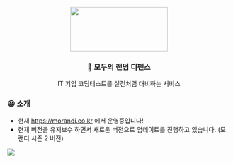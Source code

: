<p align="center">
  <img src="https://github.com/SWM-Morandi/Backend/assets/51875177/117d05e4-6517-45db-9012-ae47dee04c77" width="220" height="100">
</p>
<h3 align="center">🎲 모두의 랜덤 디펜스</h3>
<p align="center">IT 기업 코딩테스트를 실전처럼 대비하는 서비스</p>
<p align="center"></p>

<h3 align="left">😀 소개</h3>

 - 현재 https://morandi.co.kr 에서 운영중입니다!
 - 현재 버전을 유지보수 하면서 새로운 버전으로 업데이트를 진행하고 있습니다. (모랜디 시즌 2 버전)
<img src="https://github.com/SWM-Morandi/Backend/assets/51875177/09f4a800-0136-487d-8a65-0be5265667a2">
